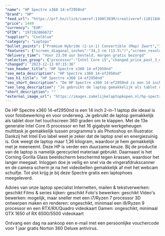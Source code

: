 ```yaml
---
"name": "HP Spectre x360 14-ef2950nd"
"brand": "HP"
"feed_url": "https://prf.hn/click/camref:1100l383M/creativeref:1101l84031/destination:https%3A%2F%2Fwww.coolblue.nl%2Fproduct%2F922445"
"price": 1449
"currency": "EUR"
"GTIN": "197192866672"
"supplier": "Coolblue"
"category": "Laptops"
"bullet_points": ["Premium Hybride (2-in-1) Convertible (Map) Zwart","Intel® Core™ i5 i7-1355U","Touchscreen 34,3 cm (13.5\") WUXGA+ 1920 x 1280 Pixels IPS LED backlight 3:2","16 GB LPDDR4x-SDRAM 4266 MHz","512 GB SSD","Intel® UHD Graphics","Wi-Fi 6E (802.11ax) Bluetooth 5.3","Lithium-Polymeer (LiPo) 66 Wh 18 uur 65 W","Windows 11 Home"]
"features": {"screen_diagonal_inches":"34,3 cm (13.5\")","screen_resolution":"1920 x 1280 Pixels","processor_family":"Intel® Core™ i5","memory_size":"16 GB","memory_type":"LPDDR4x-SDRAM","total_storage_space":"512 GB","operating_system":"Windows 11 Home","battery_capacity":"66 Wh","width":"298 mm","depth":"220,4 mm","height":"16,9 mm","weight":"1,36 kg"}
"delivery_time": "Voor 23.59 uur besteld, morgen gratis bezorgd"
"selection_group": {"processor":"Intel Core i5","changed_price_past_3_days":false,"product_family":"Spectre x360"}
"changed": "2023-12-13 07:15:36"
"seo_header_title": "HP Spectre x360 14-ef2950nd"
"seo_meta_description": "HP Spectre x360 14-ef2950nd"
"seo_h1_title": "HP Spectre x360 14-ef2950nd"
"seo_short_description": "De HP Spectre x360 14-ef2950nd is een 14 inch 2-in-1 laptop die ideaal is voor fotobewerking en voor onderweg."
"seo_long_description": "Je gebruikt de laptop gemakkelijk als tablet door het touchscreen 360 graden om te klappen. Met de 13e generatie Intel Core i5 processor en het 16 gigabyte werkgeheugen multitask je gemakkelijk tussen programma's als Photoshop en Illustrator. Dankzij het Intel Evo label weet je zeker dat de laptop snel en energiezuinig is. Ook weegt de laptop maar 1,36 kilogram, waardoor je hem gemakkelijk met je meeneemt. Deze HP is verder een duurzame keuze. Bij de productie van de laptop is namelijk gerecycled materiaal gebruikt. Daarnaast is het Corning Gorilla Glass beeldscherm beschermd tegen krassen, waardoor het langer meegaat. Inloggen doe je veilig en snel via de vingerafdrukscanner en de camera scherm je na het videobellen gemakkelijk af met het webcam schuifje. Tot slot krijg je bij deze Spectre gratis een laptophoes meegeleverd. \r\n\r\nAdvies van onze laptop specialist\r\nInternetten, mailen & tekstverwerken: geschikt\r\nFilms & series kijken: geschikt\r\nFoto's bewerken: geschikt\r\nVideo's bewerken: mogelijk, maar sneller met een i7/Ryzen 7 processor\r\n3D ontwerpen maken en renderen: ongeschikt, minimaal een i9/Ryzen 9 processor en een RTX/RX/Quadro videokaart\r\nGamen: ongeschikt, minimaal GTX 1650 of RX 6500/5500 videokaart\r\n\r\nOntvang een dag na aankoop een e-mail met een persoonlijke vouchercode voor 1 jaar gratis Norton 360 Deluxe antivirus."
"short_description": ""
"external_image_url": "https://images.zakelijkelaptopkopen.nl/hp-spectre-x360-14-ef2950nd.webp"
---
```


De HP Spectre x360 14-ef2950nd is een 14 inch 2-in-1 laptop die ideaal is voor fotobewerking en voor onderweg. Je gebruikt de laptop gemakkelijk als tablet door het touchscreen 360 graden om te klappen. Met de 13e generatie Intel Core i5 processor en het 16 gigabyte werkgeheugen multitask je gemakkelijk tussen programma's als Photoshop en Illustrator. Dankzij het Intel Evo label weet je zeker dat de laptop snel en energiezuinig is. Ook weegt de laptop maar 1,36 kilogram, waardoor je hem gemakkelijk met je meeneemt. Deze HP is verder een duurzame keuze. Bij de productie van de laptop is namelijk gerecycled materiaal gebruikt. Daarnaast is het Corning Gorilla Glass beeldscherm beschermd tegen krassen, waardoor het langer meegaat. Inloggen doe je veilig en snel via de vingerafdrukscanner en de camera scherm je na het videobellen gemakkelijk af met het webcam schuifje. Tot slot krijg je bij deze Spectre gratis een laptophoes meegeleverd.

Advies van onze laptop specialist
Internetten, mailen & tekstverwerken: geschikt
Films & series kijken: geschikt
Foto's bewerken: geschikt
Video's bewerken: mogelijk, maar sneller met een i7/Ryzen 7 processor
3D ontwerpen maken en renderen: ongeschikt, minimaal een i9/Ryzen 9 processor en een RTX/RX/Quadro videokaart
Gamen: ongeschikt, minimaal GTX 1650 of RX 6500/5500 videokaart

Ontvang een dag na aankoop een e-mail met een persoonlijke vouchercode voor 1 jaar gratis Norton 360 Deluxe antivirus.